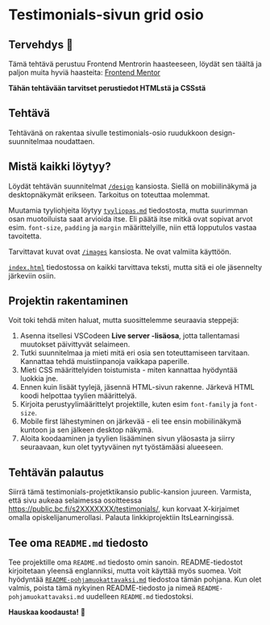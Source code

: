 # Testimonials-sivun grid osio

## Tervehdys 👋

Tämä tehtävä perustuu Frontend Mentrorin haasteeseen, löydät sen täältä ja paljon muita hyviä haasteita:
[Frontend Mentor](https://www.frontendmentor.io)

**Tähän tehtävään tarvitset perustiedot HTMLstä ja CSSstä**

## Tehtävä

Tehtävänä on rakentaa sivulle testimonials-osio ruudukkoon design-suunnitelmaa noudattaen. 


## Mistä kaikki löytyy?

Löydät tehtävän suunnitelmat [`/design`](./design) kansiosta. Siellä on mobiilinäkymä ja desktopnäkymät erikseen. Tarkoitus on toteuttaa molemmat. 

Muutamia tyyliohjeita löytyy [`tyyliopas.md`](.tyyliopas.md) tiedostosta, mutta suurimman osan muotoiluista saat arvioida itse. 
Eli päätä itse mitkä ovat sopivat arvot esim. `font-size`, `padding` ja `margin` määrittelyille, niin että lopputulos vastaa tavoitetta.  

Tarvittavat kuvat ovat [`/images`](./images/) kansiosta. Ne ovat valmiita käyttöön.

[`index.html`](.index.html) tiedostossa on kaikki tarvittava teksti, mutta sitä ei ole jäsennelty järkeviin osiin.

## Projektin rakentaminen

Voit toki tehdä miten haluat, mutta suosittelemme seuraavia steppejä:

1. Asenna itsellesi VSCodeen **Live server -lisäosa**, jotta tallentamasi muutokset päivittyvät selaimeen. 
2. Tutki suunnitelmaa ja mieti mitä eri osia sen toteuttamiseen tarvitaan. Kannattaa tehdä muistiinpanoja vaikkapa paperille. 
3. Mieti CSS määrittelyiden toistumista - miten kannattaa hyödyntää luokkia jne. 
4. Ennen kuin lisäät tyylejä, jäsennä HTML-sivun rakenne. Järkevä HTML koodi helpottaa tyylien määrittelyä.
5. Kirjoita perustyylimäärittelyt projektille, kuten esim  `font-family` ja `font-size`.
6. Mobile first lähestyminen on järkevää - eli tee ensin mobiilinäkymä kuntoon ja sen jälkeen desktop näkymä. 
7. Aloita koodaaminen ja tyylien lisääminen sivun yläosasta ja siirry seuraavaan, kun olet tyytyväinen nyt työstämääsi alueeseen. 


## Tehtävän palautus

Siirrä tämä testimonials-projetktikansio public-kansion juureen. 
Varmista, että sivu aukeaa selaimessa osoitteessa https://public.bc.fi/s2XXXXXXX/testimonials/, kun korvaat X-kirjaimet omalla opiskelijanumerollasi. 
Palauta linkkiprojektiin ItsLearningissä.


## Tee oma `README.md` tiedosto

Tee projektille oma `README.md` tiedosto omin sanoin. README-tiedostot kirjoitetaan yleensä englanniksi, mutta voit käyttää myös suomea. Voit hyödyntää [`README-pohjamuokattavaksi.md`](./README-pohjamuokattavaksi.md) tiedostoa tämän pohjana. 
Kun olet valmis, poista tämä nykyinen README-tiedosto ja nimeä `README-pohjamuokattavaksi.md` uudelleen `README.md` tiedostoksi. 


**Hauskaa koodausta!** 🚀
